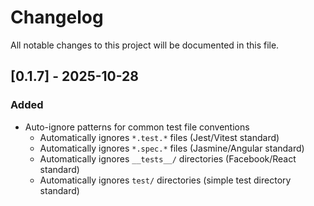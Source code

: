 # Changelog

All notable changes to this project will be documented in this file.

## [0.1.7] - 2025-10-28

### Added
- Auto-ignore patterns for common test file conventions
  - Automatically ignores `*.test.*` files (Jest/Vitest standard)
  - Automatically ignores `*.spec.*` files (Jasmine/Angular standard)
  - Automatically ignores `__tests__/` directories (Facebook/React standard)
  - Automatically ignores `test/` directories (simple test directory standard)